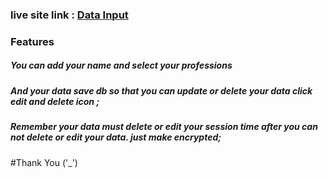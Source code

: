 ### live site link : [Data Input](https://data-input-a7f1d.web.app/)

### Features
##### You can add your name and select your professions

##### And your data save db so that you can update or delete your data click edit and delete icon ;
##### Remember your data must delete or edit your session time after you can not delete or edit your data. just make encrypted;

#Thank You ('_')